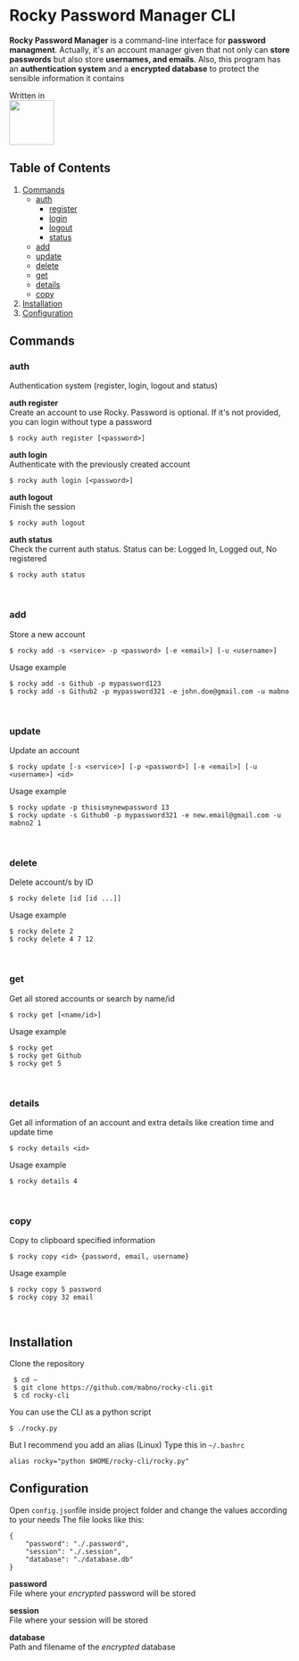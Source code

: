 # Rocky Password Manager CLI
**Rocky Password Manager** is a command-line interface for **password managment**. Actually, it's an account manager given that not only can **store passwords** but also store **usernames, and emails**. Also, this program has an **authentication system** and a **encrypted database** to protect the sensible information it contains

Written in<br>
<img width="80" src="https://cdn.jsdelivr.net/gh/devicons/devicon/icons/python/python-original-wordmark.svg" />


## Table of Contents
1. [Commands](#commands)
	- [auth](#commands_auth)
		- [register](#commands_auth_1)
		-  [login](#commands_auth_2)
		-  [logout](#commands_auth_3)
		-  [status](#commands_auth_4)
	- [add](#commands_add)
	- [update](#commands_update)
	- [delete](#commands_delete)
	- [get](#commands_get)
	- [details](#commands_details)
	- [copy](#commands_copy)
2. [Installation](#installation)
3. [Configuration](#config)

<a name="commands"></a>
## Commands

<a name="commands_auth"></a>
### auth

Authentication system (register, login, logout and status)
<br>

<a name="commands_auth_1"></a>
**auth register**<br>
Create an account to use Rocky.
Password is optional. If it's not provided, you can login without type a password

    $ rocky auth register [<password>]

<a name="commands_auth_2"></a>
  **auth login**<br>
Authenticate with the previously created account

    $ rocky auth login [<password>]

<a name="commands_auth_3"></a>
**auth logout**<br>
Finish the session

    $ rocky auth logout

<a name="commands_auth_4"></a>
   **auth status**<br>
Check the current auth status.
Status can be: Logged In, Logged out, No registered

    $ rocky auth status
<br>

<a name="commands_add"></a>
### add
Store a new account

    $ rocky add -s <service> -p <password> [-e <email>] [-u <username>]
Usage example

    $ rocky add -s Github -p mypassword123
    $ rocky add -s Github2 -p mypassword321 -e john.doe@gmail.com -u mabno

<br>

<a name="commands_update"></a>
### update
Update an account

    $ rocky update [-s <service>] [-p <password>] [-e <email>] [-u <username>] <id>
Usage example

    $ rocky update -p thisismynewpassword 13
    $ rocky update -s Github0 -p mypassword321 -e new.email@gmail.com -u mabno2 1

<br>

<a name="commands_delete"></a>
### delete
Delete account/s by ID

    $ rocky delete [id [id ...]]
Usage example

    $ rocky delete 2
    $ rocky delete 4 7 12

<br>

<a name="commands_get"></a>
### get
Get all stored accounts or search by name/id

    $ rocky get [<name/id>]
Usage example

    $ rocky get
    $ rocky get Github
    $ rocky get 5

<br>

<a name="commands_details"></a>
### details
Get all information of an account and extra details like creation time and update time

    $ rocky details <id>
Usage example

    $ rocky details 4

<br>

<a name="commands_copy"></a>
### copy
Copy to clipboard specified information

    $ rocky copy <id> {password, email, username}
Usage example

    $ rocky copy 5 password
    $ rocky copy 32 email

<br>

<a name="installation"></a>
## Installation
Clone the repository

	 $ cd ~
	 $ git clone https://github.com/mabno/rocky-cli.git
	 $ cd rocky-cli

You can use the CLI as a python script

	$ ./rocky.py

But I recommend you add an alias (Linux)
Type this in `~/.bashrc`

	alias rocky="python $HOME/rocky-cli/rocky.py"


<a name="configuration"></a>
## Configuration
Open `config.json`file inside project folder and change the values according to your needs
The file looks like this:

    {
		"password": "./.password",
		"session": "./.session",
		"database": "./database.db"
	}
**password**<br>
File where your *encrypted* password will be stored

**session**<br>
File where your session will be stored

**database**<br>
Path and filename of the *encrypted* database

